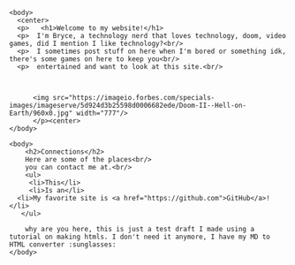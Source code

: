 <head>
         <title>sherifskell's Site</title>
          <link rel="stylesheet" href="dabblet.css">
    </head>
    
    <body>
      <center>
      <p>   <h1>Welcome to my website!</h1>
      <p>  I'm Bryce, a technology nerd that loves technology, doom, video games, did I mention I like technology?<br/>
      <p>  I sometimes post stuff on here when I'm bored or something idk, there's some games on here to keep you<br/>
      <p>  entertained and want to look at this site.<br/>
         
        
        
          <img src="https://imageio.forbes.com/specials-images/imageserve/5d924d3b25598d0006682ede/Doom-II--Hell-on-Earth/960x0.jpg" width="777"/> 
          </p><center>
    </body>
       
    <body>
        <h2>Connections</h2>
        Here are some of the places<br/>
        you can contact me at.<br/>
        <ul>
         <li>This</li>
         <li>Is an</li>
      <li>My favorite site is <a href="https://github.com">GitHub</a>!</li>
       </ul>
        
        why are you here, this is just a test draft I made using a tutorial on making htmls. I don't need it anymore, I have my MD to HTML converter :sunglasses:
    </body>
</html>

